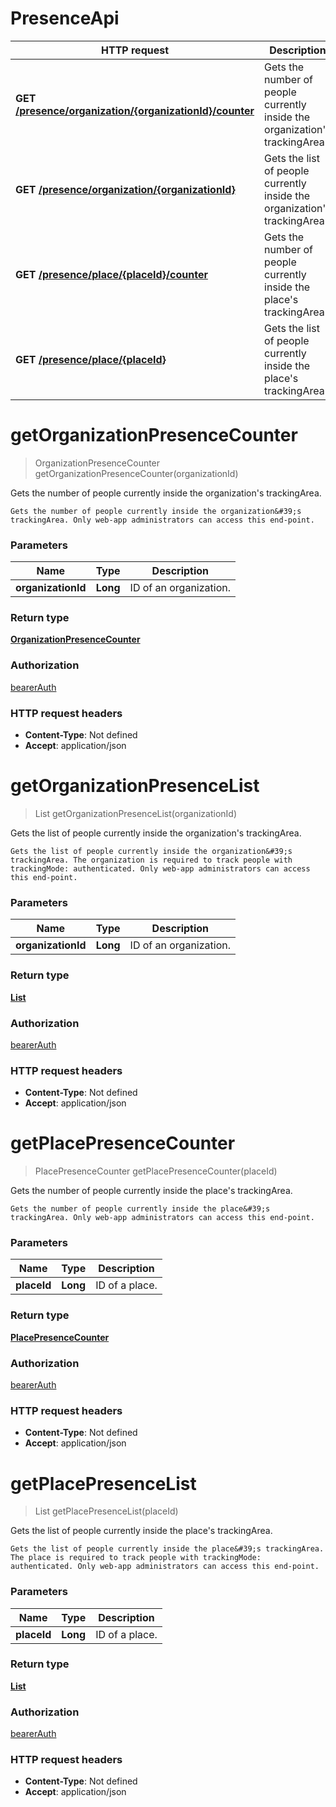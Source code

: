 # PresenceApi

HTTP request | Description
------------- | -------------
**GET** [**/presence/organization/{organizationId}/counter**](PresenceApi.md#getOrganizationPresenceCounter) | Gets the number of people currently inside the organization&#39;s trackingArea.
**GET** [**/presence/organization/{organizationId}**](PresenceApi.md#getOrganizationPresenceList) | Gets the list of people currently inside the organization&#39;s trackingArea.
**GET** [**/presence/place/{placeId}/counter**](PresenceApi.md#getPlacePresenceCounter) | Gets the number of people currently inside the place&#39;s trackingArea.
**GET** [**/presence/place/{placeId}**](PresenceApi.md#getPlacePresenceList) | Gets the list of people currently inside the place&#39;s trackingArea.


<a name="getOrganizationPresenceCounter"></a>
# **getOrganizationPresenceCounter**
> OrganizationPresenceCounter getOrganizationPresenceCounter(organizationId)

Gets the number of people currently inside the organization&#39;s trackingArea.

    Gets the number of people currently inside the organization&#39;s trackingArea. Only web-app administrators can access this end-point.

### Parameters

Name | Type | Description 
------------- | ------------- | -------------
 **organizationId** | **Long**| ID of an organization.

### Return type

[**OrganizationPresenceCounter**](/restapi/model/OrganizationPresenceCounter.md)

### Authorization

[bearerAuth](../documentazione.md#bearerAuth)

### HTTP request headers

- **Content-Type**: Not defined
- **Accept**: application/json

<a name="getOrganizationPresenceList"></a>
# **getOrganizationPresenceList**
> List getOrganizationPresenceList(organizationId)

Gets the list of people currently inside the organization&#39;s trackingArea.

    Gets the list of people currently inside the organization&#39;s trackingArea. The organization is required to track people with trackingMode: authenticated. Only web-app administrators can access this end-point.

### Parameters

Name | Type | Description 
------------- | ------------- | -------------
 **organizationId** | **Long**| ID of an organization.

### Return type

[**List**](/restapi/model/OrganizationAccess.md)

### Authorization

[bearerAuth](../documentazione.md#bearerAuth)

### HTTP request headers

- **Content-Type**: Not defined
- **Accept**: application/json

<a name="getPlacePresenceCounter"></a>
# **getPlacePresenceCounter**
> PlacePresenceCounter getPlacePresenceCounter(placeId)

Gets the number of people currently inside the place&#39;s trackingArea.

    Gets the number of people currently inside the place&#39;s trackingArea. Only web-app administrators can access this end-point.

### Parameters

Name | Type | Description 
------------- | ------------- | -------------
 **placeId** | **Long**| ID of a place.

### Return type

[**PlacePresenceCounter**](/restapi/model/PlacePresenceCounter.md)

### Authorization

[bearerAuth](../documentazione.md#bearerAuth)

### HTTP request headers

- **Content-Type**: Not defined
- **Accept**: application/json

<a name="getPlacePresenceList"></a>
# **getPlacePresenceList**
> List getPlacePresenceList(placeId)

Gets the list of people currently inside the place&#39;s trackingArea.

    Gets the list of people currently inside the place&#39;s trackingArea. The place is required to track people with trackingMode: authenticated. Only web-app administrators can access this end-point.

### Parameters

Name | Type | Description 
------------- | ------------- | -------------
 **placeId** | **Long**| ID of a place.

### Return type

[**List**](/restapi/model/PlaceAccess.md)

### Authorization

[bearerAuth](../documentazione.md#bearerAuth)

### HTTP request headers

- **Content-Type**: Not defined
- **Accept**: application/json


